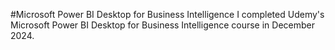 #Microsoft Power BI Desktop for Business Intelligence
I completed Udemy's Microsoft Power BI Desktop for Business Intelligence course in December 2024. 
